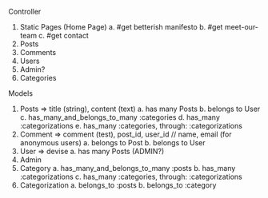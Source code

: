 Controller
1. Static Pages (Home Page) 
   a. #get betterish manifesto
   b. #get meet-our-team
   c. #get contact
2. Posts
3. Comments
4. Users
5. Admin?
6. Categories

Models
1. Posts => title (string), content (text)
   a. has many Posts
   b. belongs to User
   c. has_many_and_belongs_to_many :categories
   d. has_many :categorizations
   e. has_many :categories, through: :categorizations
2. Comment => comment (test), post_id, user_id // name, email (for anonymous users)
   a. belongs to Post
   b. belongs to User
3. User => devise
   a. has many Posts (ADMIN?)
4. Admin
5. Category
   a. has_many_and_belongs_to_many :posts
   b. has_many :categorizations
   c. has_many :categories, through: :categorizations
6. Categorization
   a. belongs_to :posts
   b. belongs_to :category

